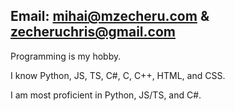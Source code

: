 Email: mihai@mzecheru.com & zecheruchris@gmail.com
----------------------------------------------
Programming is my hobby.

I know Python, JS, TS, C#, C, C++, HTML, and CSS.

I am most proficient in Python, JS/TS, and C#.
